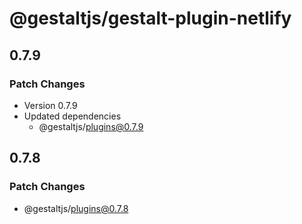 # @gestaltjs/gestalt-plugin-netlify

## 0.7.9

### Patch Changes

- Version 0.7.9
- Updated dependencies
  - @gestaltjs/plugins@0.7.9

## 0.7.8

### Patch Changes

- @gestaltjs/plugins@0.7.8
